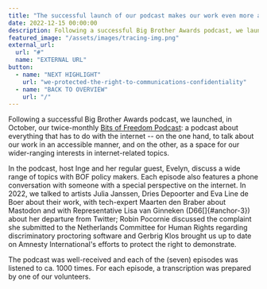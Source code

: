 ```yaml
---
title: "The successful launch of our podcast makes our work even more accessible"
date: 2022-12-15 00:00:00
description: Following a successful Big Brother Awards podcast, we launched, in October
featured_image: "/assets/images/tracing-img.png"
external_url:
  url: "#"
  name: "EXTERNAL URL"
button:
  - name: "NEXT HIGHLIGHT"
    url: "we-protected-the-right-to-communications-confidentiality"
  - name: "BACK TO OVERVIEW"
    url: "/"
---
```


Following a successful Big Brother Awards podcast, we launched, in October, our twice-monthly [Bits of Freedom Podcast](https://www.bitsoffreedom.nl/podcast/afleveringen/): a podcast about everything that has to do with the internet -- on the one hand, to talk about our work in an accessible manner, and on the other, as a space for our wider-ranging interests in internet-related topics.

In the podcast, host Inge and her regular guest, Evelyn, discuss a wide range of topics with BOF policy makers. Each episode also features a phone conversation with someone with a special perspective on the internet. In 2022, we talked to artists Julia Janssen, Dries Depoorter and Eva Line de Boer about their work, with tech-expert Maarten den Braber about Mastodon and with Representative Lisa van Ginneken (D66[]{#anchor-3}) about her departure from Twitter; Robin Pocornie discussed the complaint she submitted to the Netherlands Committee for Human Rights regarding discriminatory proctoring software and Gerbrig
Klos brought us up to date on Amnesty International's efforts to protect the right to demonstrate.

The podcast was well-received and each of the (seven) episodes was listened to ca. 1000 times. For each episode, a transcription was prepared by one of our volunteers.